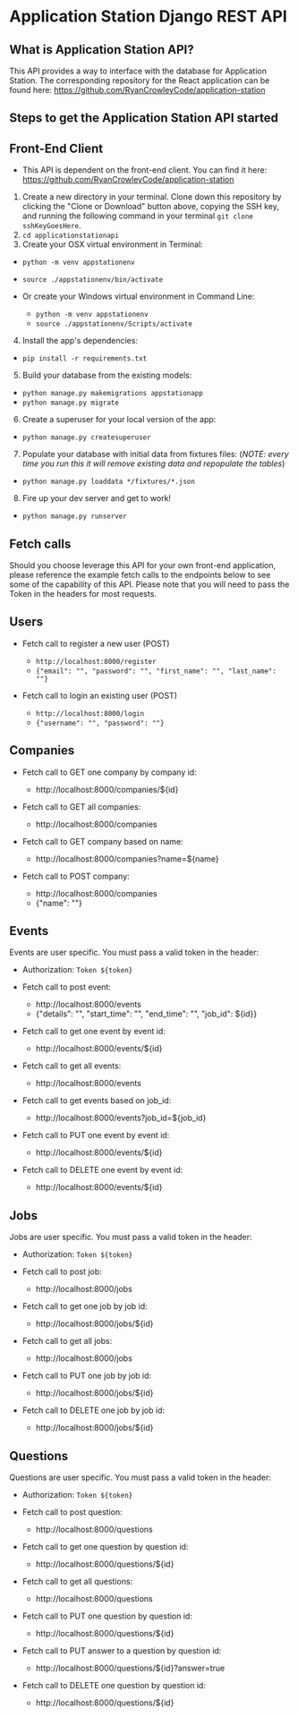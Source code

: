 # Application Station Django REST API

## What is Application Station API?

This API provides a way to interface with the database for Application Station. The corresponding repository for the React application can be found here:
https://github.com/RyanCrowleyCode/application-station

## Steps to get the Application Station API started


## Front-End Client

- This API is dependent on the front-end client. You can find it here:
https://github.com/RyanCrowleyCode/application-station

1. Create a new directory in your terminal. Clone down this repository by clicking the "Clone or Download" button above, copying the SSH key, and running the following command in your terminal `git clone sshKeyGoesHere`.
2. `cd applicationstationapi`
3. Create your OSX virtual environment in Terminal:

  - `python -m venv appstationenv`
  - `source ./appstationenv/bin/activate`

- Or create your Windows virtual environment in Command Line:

  - `python -m venv appstationenv`
  - `source ./appstationenv/Scripts/activate`

4. Install the app's dependencies:

  - `pip install -r requirements.txt`

5. Build your database from the existing models:

  - `python manage.py makemigrations appstationapp`
  - `python manage.py migrate`

6. Create a superuser for your local version of the app:

  - `python manage.py createsuperuser`

7. Populate your database with initial data from fixtures files: (_NOTE: every time you run this it will remove existing data and repopulate the tables_)

  - `python manage.py loaddata */fixtures/*.json`

8. Fire up your dev server and get to work!

  - `python manage.py runserver`


## Fetch calls

Should you choose leverage this API for your own front-end application, please reference the example fetch calls to the endpoints below to see some of the capability of this API. Please note that you will need to pass the Token in the headers for most requests.


## Users

- Fetch call to register a new user (POST)
  - `http://localhost:8000/register`
  - `{"email": "", "password": "", "first_name": "", "last_name": ""}`

- Fetch call to login an existing user (POST)
  - `http://localhost:8000/login`
  - `{"username": "", "password": ""}`


## Companies

- Fetch call to GET one company by company id:
  - http://localhost:8000/companies/${id}

- Fetch call to GET all companies:
  - http://localhost:8000/companies

- Fetch call to GET company based on name:
  - http://localhost:8000/companies?name=${name}

- Fetch call to POST company:
  - http://localhost:8000/companies
  - {"name": ""}


## Events

Events are user specific. You must pass a valid token in the header:

- Authorization: `Token ${token}`


- Fetch call to post event:
  - http://localhost:8000/events
  - {"details": "", "start_time": "", "end_time": "", "job_id": ${id}}

- Fetch call to get one event by event id:
  - http://localhost:8000/events/${id}

- Fetch call to get all events:
  - http://localhost:8000/events

- Fetch call to get events based on job_id:
  - http://localhost:8000/events?job_id=${job_id}

- Fetch call to PUT one event by event id:
  - http://localhost:8000/events/${id}

- Fetch call to DELETE one event by event id:
  - http://localhost:8000/events/${id}


## Jobs

Jobs are user specific. You must pass a valid token in the header:

- Authorization: `Token ${token}`


- Fetch call to post job:
  - http://localhost:8000/jobs

- Fetch call to get one job by job id:
  - http://localhost:8000/jobs/${id}

- Fetch call to get all jobs:
  - http://localhost:8000/jobs

- Fetch call to PUT one job by job id:
  - http://localhost:8000/jobs/${id}

- Fetch call to DELETE one job by job id:
  - http://localhost:8000/jobs/${id}


## Questions

Questions are user specific. You must pass a valid token in the header:

- Authorization: `Token ${token}`

- Fetch call to post question:
  - http://localhost:8000/questions

- Fetch call to get one question by question id:
  - http://localhost:8000/questions/${id}

- Fetch call to get all questions:
  - http://localhost:8000/questions

- Fetch call to PUT one question by question id:
  - http://localhost:8000/questions/${id}

- Fetch call to PUT answer to a question by question id:
  - http://localhost:8000/questions/${id}?answer=true

- Fetch call to DELETE one question by question id:
  - http://localhost:8000/questions/${id}